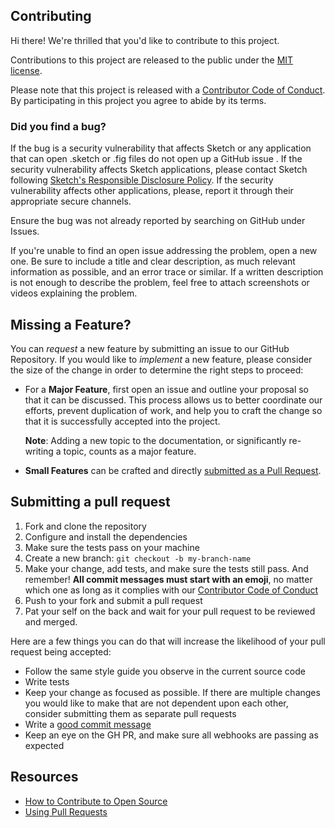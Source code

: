 ## Contributing

Hi there! We're thrilled that you'd like to contribute to this project.

Contributions to this project are released to the public under the [MIT license](LICENSE).

Please note that this project is released with a [Contributor Code of Conduct](CODE_OF_CONDUCT.md). By participating in this project you agree to abide by its terms.

### Did you find a bug?
If the bug is a security vulnerability that affects Sketch or any application that can open .sketch or .fig files do not open up a GitHub issue . If the security vulnerability affects Sketch applications, please contact Sketch following [Sketch's Responsible Disclosure Policy](https://www.sketch.com/security/disclosure/). If the security vulnerability affects other applications, please, report it through their appropriate secure channels.

Ensure the bug was not already reported by searching on GitHub under Issues.

If you're unable to find an open issue addressing the problem, open a new one. Be sure to include a title and clear description, as much relevant information as possible, and an error trace or similar. If a written description is not enough to describe the problem, feel free to attach screenshots or videos explaining the problem.

## Missing a Feature?
You can *request* a new feature by submitting an issue to our GitHub Repository.
If you would like to *implement* a new feature, please consider the size of the change in order to determine the right steps to proceed:

* For a **Major Feature**, first open an issue and outline your proposal so that it can be discussed.
  This process allows us to better coordinate our efforts, prevent duplication of work, and help you to craft the change so that it is successfully accepted into the project.

  **Note**: Adding a new topic to the documentation, or significantly re-writing a topic, counts as a major feature.

* **Small Features** can be crafted and directly [submitted as a Pull Request](#submitting-a-pull-request).

## Submitting a pull request

1. Fork and clone the repository
2. Configure and install the dependencies
3. Make sure the tests pass on your machine
4. Create a new branch: `git checkout -b my-branch-name`
5. Make your change, add tests, and make sure the tests still pass. And remember! **All commit messages must start with an emoji**, no matter which one as long as it complies with our [Contributor Code of Conduct](CODE_OF_CONDUCT.md)
6. Push to your fork and submit a pull request
7. Pat your self on the back and wait for your pull request to be reviewed and merged.

Here are a few things you can do that will increase the likelihood of your pull request being accepted:

- Follow the same style guide you observe in the current source code
- Write tests
- Keep your change as focused as possible. If there are multiple changes you would like to make that are not dependent upon each other, consider submitting them as separate pull requests
- Write a [good commit message](http://tbaggery.com/2008/04/19/a-note-about-git-commit-messages.html)
- Keep an eye on the GH PR, and make sure all webhooks are passing as expected

## Resources

- [How to Contribute to Open Source](https://opensource.guide/how-to-contribute/)
- [Using Pull Requests](https://help.github.com/articles/about-pull-requests/)